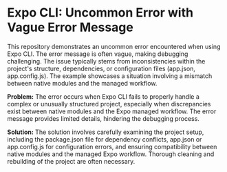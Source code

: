 # Expo CLI: Uncommon Error with Vague Error Message

This repository demonstrates an uncommon error encountered when using Expo CLI. The error message is often vague, making debugging challenging. The issue typically stems from inconsistencies within the project's structure, dependencies, or configuration files (app.json, app.config.js). The example showcases a situation involving a mismatch between native modules and the managed workflow.

**Problem:**
The error occurs when Expo CLI fails to properly handle a complex or unusually structured project, especially when discrepancies exist between native modules and the Expo managed workflow. The error message provides limited details, hindering the debugging process.

**Solution:**
The solution involves carefully examining the project setup, including the package.json file for dependency conflicts, app.json or app.config.js for configuration errors, and ensuring compatibility between native modules and the managed Expo workflow.  Thorough cleaning and rebuilding of the project are often necessary.